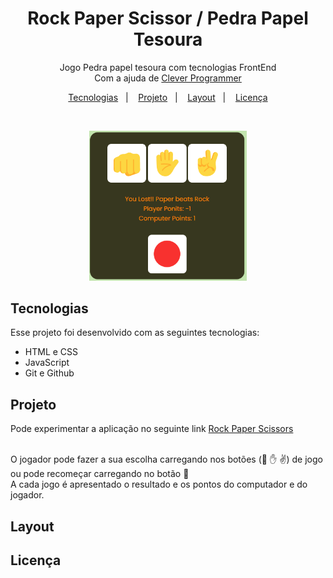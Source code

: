 <h1 align="center"> Rock Paper Scissor / Pedra Papel Tesoura </h1>

<p align="center">
Jogo Pedra papel tesoura com tecnologias FrontEnd <br/>
Com a ajuda de <a href='https://www.cleverprogrammer.com/coaching-yt' target='_blank'>Clever Programmer</a> <br/>
</p>

<p align="center">
  <a href="#-tecnologias">Tecnologias</a>&nbsp;&nbsp;&nbsp;|&nbsp;&nbsp;&nbsp;
  <a href="#-projeto">Projeto</a>&nbsp;&nbsp;&nbsp;|&nbsp;&nbsp;&nbsp;
  <a href="#-layout">Layout</a>&nbsp;&nbsp;&nbsp;|&nbsp;&nbsp;&nbsp;
  <a href="#-licença">Licença</a>
</p>

<br>

<p align="center">
  <img alt="Rock Paper Scissor" src="images/RPS.png" width="50%">
</p>

## Tecnologias

Esse projeto foi desenvolvido com as seguintes tecnologias:

- HTML e CSS
- JavaScript
- Git e Github

## Projeto

<p>Pode experimentar a aplicação no seguinte link <a href='https://nunoncunha.github.io/tipcalculator/' target='_blank'>Rock Paper Scissors</a></p> <br>
O jogador pode fazer a sua escolha carregando nos botões (&#128074; &#9995; &#9996;) de jogo ou pode recomeçar carregando no botão &#128308;<br>
A cada jogo é apresentado o resultado e os pontos do computador e do jogador.<br>

## Layout

## Licença
